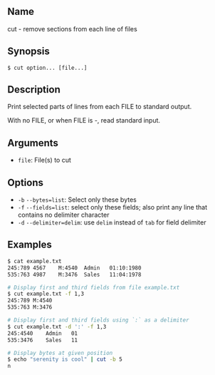 ## Name

cut - remove sections from each line of files

## Synopsis

```**sh
$ cut option... [file...]
```

## Description

Print selected parts of lines from each FILE to standard output.

With no FILE, or when FILE is -, read standard input.

## Arguments

* `file`: File(s) to cut

## Options

* `-b` `--bytes=list`: Select only these bytes
* `-f` `--fields=list`: select only these fields; also print any line that contains no delimiter character
* `-d` `--delimiter=delim`: use `delim` instead of `tab` for field delimiter


## Examples

```sh
$ cat example.txt
245:789 4567    M:4540  Admin   01:10:1980
535:763 4987    M:3476  Sales   11:04:1978

# Display first and third fields from file example.txt
$ cut example.txt -f 1,3
245:789	M:4540
535:763	M:3476

# Display first and third fields using `:` as a delimiter 
$ cut example.txt -d ':' -f 1,3
245:4540	Admin	01
535:3476	Sales	11

# Display bytes at given position 
$ echo "serenity is cool" | cut -b 5
n

```
